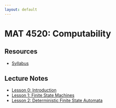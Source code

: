 ```yaml
---
layout: default
---
```


# MAT 4520: Computability

## Resources

* [Syllabus](syllabus.html)

## Lecture Notes

* [Lesson 0: Introduction](lesson0.html)
* [Lesson 1: Finite State Machines](lesson1.html)
* [Lesson 2: Deterministic Finite State Automata](lesson2.html)